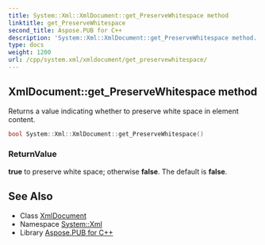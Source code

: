 ```yaml
---
title: System::Xml::XmlDocument::get_PreserveWhitespace method
linktitle: get_PreserveWhitespace
second_title: Aspose.PUB for C++
description: 'System::Xml::XmlDocument::get_PreserveWhitespace method. Returns a value indicating whether to preserve white space in element content in C++.'
type: docs
weight: 1200
url: /cpp/system.xml/xmldocument/get_preservewhitespace/
---
```

## XmlDocument::get_PreserveWhitespace method


Returns a value indicating whether to preserve white space in element content.

```cpp
bool System::Xml::XmlDocument::get_PreserveWhitespace()
```


### ReturnValue

**true** to preserve white space; otherwise **false**. The default is **false**.

## See Also

* Class [XmlDocument](../)
* Namespace [System::Xml](../../)
* Library [Aspose.PUB for C++](../../../)
